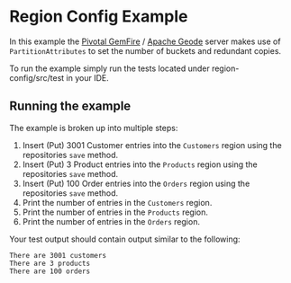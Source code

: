 # Region Config Example

In this example the [Pivotal GemFire](https://pivotal.io/pivotal-gemfire) / [Apache Geode](http://geode.apache.org/) server makes use of `PartitionAttributes` to set the number of buckets and redundant copies.

To run the example simply run the tests located under region-config/src/test in your IDE.

## Running the example

The example is broken up into multiple steps:
1. Insert (Put) 3001 Customer entries into the `Customers` region using the repositories `save` method.
2. Insert (Put) 3 Product entries into the `Products` region using the repositories `save` method.
3. Insert (Put) 100 Order entries into the `Orders` region using the repositories `save` method.
4. Print the number of entries in the `Customers` region.
5. Print the number of entries in the `Products` region.
6. Print the number of entries in the `Orders` region.

Your test output should contain output similar to the following:

    There are 3001 customers
    There are 3 products
    There are 100 orders
